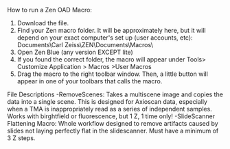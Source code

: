 How to run a Zen OAD Macro:

1) Download the file.
2) Find your Zen macro folder. It will be approximately here, but it will depend on your exact computer's set up (user accounts, etc): Documents\Carl Zeiss\ZEN\Documents\Macros\
3) Open Zen Blue (any version EXCEPT lite)
4) If you found the correct folder, the macro will appear under Tools> Customize Application > Macros >User Macros
5) Drag the macro to the right toolbar window. Then, a little button will appear in one of your toolbars that calls the macro.


File Descriptions
-RemoveScenes: 	Takes a multiscene image and copies the data into a single scene. This is designed for Axioscan data, especially when a TMA is inappropriately read as a series of independent samples. Works with birghtfield or fluorescence, but 1 Z, 1 time only!
-SlideScanner Flattening Macro: Whole workflow designed to remove artifacts caused by slides not laying perfectly flat in the slidescanner. Must have a minimum of 3 Z steps.